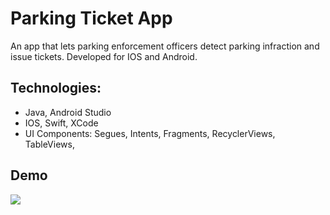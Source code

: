 # Parking Ticket App

An app that lets parking enforcement officers detect parking infraction and issue tickets.
Developed for IOS and Android.

## Technologies:

* Java, Android Studio
* IOS, Swift, XCode
* UI Components:  Segues, Intents, Fragments, RecyclerViews, TableViews,

## Demo

<img src = "demo.gif">
